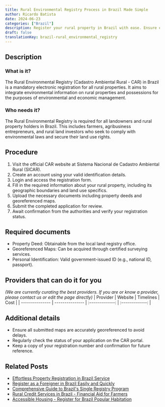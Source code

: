 ```yaml
---
title: Rural Environmental Registry Process in Brazil Made Simple
author: Ricardo Batista
date: 2024-06-23
categories: ["Brazil"]
description: Register your rural property in Brazil with ease. Ensure environmental compliance by following our detailed guide.
draft: false
translationKey: brazil-rural_environmental_registry
---
```


## Description
### What is it?
The Rural Environmental Registry (Cadastro Ambiental Rural - CAR) in Brazil is a mandatory electronic registration for all rural properties. It aims to integrate environmental information on rural properties and possessions for the purposes of environmental and economic management.

### Who needs it?
The Rural Environmental Registry is required for all landowners and rural property holders in Brazil. This includes farmers, agribusiness entrepreneurs, and rural land investors who seek to comply with environmental laws and secure their land use rights.

## Procedure

1. Visit the official CAR website at Sistema Nacional de Cadastro Ambiental Rural (SICAR).
2. Create an account using your valid identification details.
3. Login and access the registration form.
4. Fill in the required information about your rural property, including its geographic boundaries and land use specifics.
5. Upload the necessary documents including property deeds and georeferenced maps.
6. Submit the completed application for review.
7. Await confirmation from the authorities and verify your registration status.


## Required documents

- Property Deed: Obtainable from the local land registry office.
- Georeferenced Maps: Can be acquired through certified surveying services.
- Personal Identification: Valid government-issued ID (e.g., national ID, passport).


## Providers that can do it for you
_(We are currently curating the best providers. If you are or know a provider, please contact us or edit the page directly)_
| Provider        |     Website     |     Timelines    |       Cost      |
| --------------- | --------------- |  :-------------: | :-------------: |

## Additional details

- Ensure all submitted maps are accurately georeferenced to avoid delays.
- Regularly check the status of your application on the CAR portal.
- Keep a copy of your registration number and confirmation for future reference.

## Related Posts

- [Effortless Property Registration in Brazil Service](https://tramitit.com/english/guides/brazil/property_registration/)
- [Register as a Foreigner in Brazil Easily and Quickly](https://tramitit.com/english/guides/brazil/foreigners_registration/)
- [Comprehensive Guide to Brazil's Single Registry Program](https://tramitit.com/english/guides/brazil/single_registry_for_social_programs/)
- [Rural Credit Services in Brazil - Financial Aid for Farmers](https://tramitit.com/english/guides/brazil/rural_credit_request/)
- [Accessible Housing - Register for Brazil Popular Habitation](https://tramitit.com/english/guides/brazil/popular_housing_registry/)